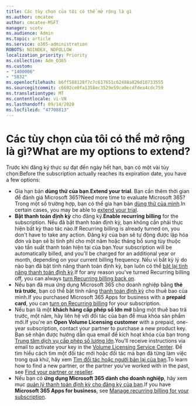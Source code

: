 ```yaml
---
title: Các tùy chọn của tôi có thể mở rộng là gì
ms.author: cmcatee
author: cmcatee-MSFT
manager: scotv
ms.audience: Admin
ms.topic: article
ms.service: o365-administration
ROBOTS: NOINDEX, NOFOLLOW
localization_priority: Priority
ms.collection: Adm_O365
ms.custom:
- "1400006"
- "5832"
ms.openlocfilehash: b6ff588128f7c7c617651c62488a826d10733555
ms.sourcegitcommit: c6692ce0fa1358ec3529e59ca0ecdfdea4cdc759
ms.translationtype: MT
ms.contentlocale: vi-VN
ms.lasthandoff: 09/14/2020
ms.locfileid: "47708813"
---
```

# <a name="what-are-my-options-to-extend"></a><span data-ttu-id="8ec3f-102">Các tùy chọn của tôi có thể mở rộng là gì?</span><span class="sxs-lookup"><span data-stu-id="8ec3f-102">What are my options to extend?</span></span>

<span data-ttu-id="8ec3f-103">Trước khi đăng ký thực sự đạt đến ngày hết hạn, bạn có một vài tùy chọn:</span><span class="sxs-lookup"><span data-stu-id="8ec3f-103">Before the subscription actually reaches its expiration date, you have a few options:</span></span>

- <span data-ttu-id="8ec3f-104">Gia hạn bản **dùng thử của bạn**.</span><span class="sxs-lookup"><span data-stu-id="8ec3f-104">**Extend your trial**.</span></span>  <span data-ttu-id="8ec3f-105">Bạn cần thêm thời gian để đánh giá Microsoft 365?</span><span class="sxs-lookup"><span data-stu-id="8ec3f-105">Need more time to evaluate Microsoft 365?</span></span> <span data-ttu-id="8ec3f-106">Trong một số trường hợp, bạn có thể gia hạn bản  [dùng thử của mình](https://docs.microsoft.com/microsoft-365/commerce/extend-your-trial).</span><span class="sxs-lookup"><span data-stu-id="8ec3f-106">In certain cases, you may be able to  [extend your trial](https://docs.microsoft.com/microsoft-365/commerce/extend-your-trial).</span></span>  
- <span data-ttu-id="8ec3f-107">**Bật thanh toán định kỳ** cho đăng ký.</span><span class="sxs-lookup"><span data-stu-id="8ec3f-107">**Enable recurring billing** for the subscription.</span></span> <span data-ttu-id="8ec3f-108">Nếu đã bật thanh toán định kỳ, bạn không cần phải thực hiện bất kỳ thao tác nào.</span><span class="sxs-lookup"><span data-stu-id="8ec3f-108">If Recurring billing is already turned on, you don't have to take any action.</span></span> <span data-ttu-id="8ec3f-109">Đăng ký của bạn sẽ tự động được lập hóa đơn và bạn sẽ bị tính phí cho một năm hoặc tháng bổ sung tùy thuộc vào tần suất thanh toán hiện tại của bạn.</span><span class="sxs-lookup"><span data-stu-id="8ec3f-109">Your subscription will be automatically billed, and you'll be charged for an additional year or month, depending on your current billing frequency.</span></span> <span data-ttu-id="8ec3f-110">Nếu vì bất kỳ lý do nào bạn đã bật tính năng thanh toán định kỳ, bạn luôn có thể  [bật lại tính năng thanh toán định kỳ](https://docs.microsoft.com/microsoft-365/commerce/subscriptions/renew-your-subscription).</span><span class="sxs-lookup"><span data-stu-id="8ec3f-110">If for any reason you've turned Recurring billing off, you can always  [turn Recurring billing back on](https://docs.microsoft.com/microsoft-365/commerce/subscriptions/renew-your-subscription).</span></span>
- <span data-ttu-id="8ec3f-111">Nếu bạn đã mua ứng dụng Microsoft 365 cho doanh nghiệp bằng  **thẻ trả trước**, bạn có thể bật tính năng  [thanh toán định kỳ](https://docs.microsoft.com/microsoft-365/commerce/subscriptions/renew-your-subscription)  cho thuê bao của mình.</span><span class="sxs-lookup"><span data-stu-id="8ec3f-111">If you purchased Microsoft 365 Apps for business with a  **prepaid card**, you can  [turn on Recurring billing](https://docs.microsoft.com/microsoft-365/commerce/subscriptions/renew-your-subscription)  for your subscription.</span></span>
- <span data-ttu-id="8ec3f-112">Nếu bạn là một  **khách hàng cấp phép số lớn mở**  bằng một thuê bao trả trước, một năm, hãy liên hệ với đối tác của bạn để mua khóa sản phẩm mới.</span><span class="sxs-lookup"><span data-stu-id="8ec3f-112">If you're an  **Open Volume Licensing customer**  with a prepaid, one-year subscription, contact your partner to purchase a new product key.</span></span> <span data-ttu-id="8ec3f-113">Bạn sẽ nhận được hướng dẫn qua email để kích hoạt khóa của bạn trong  [Trung tâm dịch vụ cấp phép số lượng lớn](https://go.microsoft.com/fwlink/p/?LinkID=282016).</span><span class="sxs-lookup"><span data-stu-id="8ec3f-113">You'll receive instructions via email to activate your key in the  [Volume Licensing Service Center](https://go.microsoft.com/fwlink/p/?LinkID=282016).</span></span> <span data-ttu-id="8ec3f-114">Để tìm hiểu cách tìm một đối tác mới hoặc đối tác mà bạn đã từng làm việc trong quá khứ, hãy xem  [Tìm đối tác hoặc người bán lại của bạn](https://docs.microsoft.com/microsoft-365/admin/manage/find-your-partner-or-reseller).</span><span class="sxs-lookup"><span data-stu-id="8ec3f-114">To learn how to find a new partner, or the partner you've worked with in the past, see  [Find your partner or reseller](https://docs.microsoft.com/microsoft-365/admin/manage/find-your-partner-or-reseller).</span></span>
- <span data-ttu-id="8ec3f-115">Nếu bạn có  **ứng dụng Microsoft 365 dành cho doanh nghiệp**, hãy xem mục  [quản lý thanh toán định kỳ cho đăng ký của bạn](https://docs.microsoft.com/microsoft-365/commerce/subscriptions/renew-your-subscription).</span><span class="sxs-lookup"><span data-stu-id="8ec3f-115">If you have  **Microsoft 365 Apps for business**, see  [Manage recurring billing for your subscription](https://docs.microsoft.com/microsoft-365/commerce/subscriptions/renew-your-subscription).</span></span>
